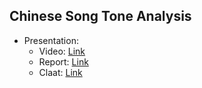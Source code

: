 ## Chinese Song Tone Analysis 
* Presentation: 
  * Video: [Link](https://www.youtube.com/watch?v=V90gL36fzwY&feature=youtu.be)
  * Report: [Link](https://docs.google.com/presentation/d/1fO_fYPO8cIgvywyKeo_X3p1z-JuNghaS7wOpVrhmiog/edit#slide=id.g559a5ae760_1_71)
  * Claat: [Link](https://codelabs-preview.appspot.com/?file_id=1LW9E5fuwxohNvPseg5bHwy2WRzAnSOT8vps0bQd6kSQ#0)
